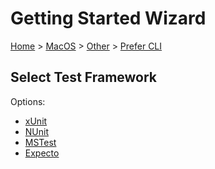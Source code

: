 # Getting Started Wizard

[Home](/docs/wiz/readme.md) > [MacOS](MacOS.md) > [Other](MacOS_Other.md) > [Prefer CLI](MacOS_Other_Cli.md)

## Select Test Framework

Options:
 * [xUnit](MacOS_Other_Cli_xUnit.md)
 * [NUnit](MacOS_Other_Cli_NUnit.md)
 * [MSTest](MacOS_Other_Cli_MSTest.md)
 * [Expecto](MacOS_Other_Cli_Expecto.md)
